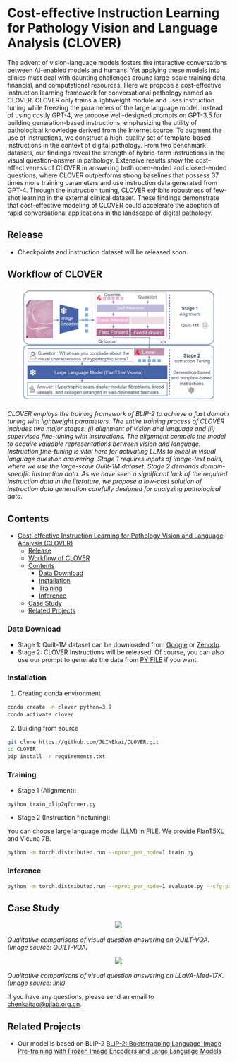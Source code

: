 # Cost-effective Instruction Learning for Pathology Vision and Language Analysis (CLOVER)

The advent of vision-language models fosters the interactive conversations between AI-enabled models and humans. Yet applying these models into clinics must deal with daunting challenges around large-scale training data, financial, and computational resources. Here we propose a cost-effective instruction learning framework for conversational pathology named as CLOVER. CLOVER only trains a lightweight module and uses instruction tuning while freezing the parameters of the large language model. Instead of using costly GPT-4, we propose well-designed prompts on GPT-3.5 for building generation-based instructions, emphasizing the utility of pathological knowledge derived from the Internet source. To augment the use of instructions, we construct a high-quality set of template-based instructions in the context of digital pathology. From two benchmark datasets, our findings reveal the strength of hybrid-form instructions in the visual question-answer in pathology. Extensive results show the cost-effectiveness of CLOVER in answering both open-ended and closed-ended questions, where CLOVER outperforms strong baselines that possess 37 times more training parameters and use instruction data generated from GPT-4. Through the instruction tuning, CLOVER exhibits robustness of few-shot learning in the external clinical dataset. These findings demonstrate that cost-effective modeling of CLOVER could accelerate the adoption of rapid conversational applications in the landscape of digital pathology.









## Release
- Checkpoints and instruction dataset will be released soon. 
 


## Workflow of CLOVER

<p align="center">
    <img src="imgs/image.png" width="90%"> <br>
 
  *CLOVER employs the training framework of BLIP-2 to achieve a fast domain tuning with lightweight parameters. The entire training process of CLOVER includes two major stages: (i) alignment of vision and language and (ii) supervised fine-tuning with instructions. The alignment compels the model to acquire valuable representations between vision and language. Instruction fine-tuning is vital here for activating LLMs to excel in visual language question answering. Stage 1 requires inputs of image-text pairs, where we use the large-scale Quilt-1M dataset. Stage 2 demands domain-specific instruction data. As we have seen a significant lack of the required instruction data in the literature, we propose a low-cost solution of instruction data generation carefully designed for analyzing pathological data.*
</p>



## Contents
- [Cost-effective Instruction Learning for Pathology Vision and Language Analysis (CLOVER)](#cost-effective-instruction-learning-for-pathology-vision-and-language-analysis-clover)
  - [Release](#release)
  - [Workflow of CLOVER](#workflow-of-clover)
  - [Contents](#contents)
    - [Data Download](#data-download)
    - [Installation](#installation)
    - [Training](#training)
    - [Inference](#inference)
  - [Case Study](#case-study)
  - [Related Projects](#related-projects)




### Data Download
- Stage 1: Quilt-1M dataset can be downloaded from [Google](https://docs.google.com/forms/d/e/1FAIpQLSdSe06DIbPn71jA2rCxe_5tUPfyHhSH1Z7ZTJBxWM26cnpZFg/viewform) or [Zenodo](https://zenodo.org/records/8239942).
- Stage 2: CLOVER Instructions will be released. Of course, you can also use our prompt to generate the data from [PY FILE](./generate_instructions.py) if you want.


### Installation

1. Creating conda environment
```bash
conda create -n clover python=3.9
conda activate clover
```

2. Building from source
```bash
git clone https://github.com/JLINEkai/CLOVER.git
cd CLOVER
pip install -r requirements.txt
```


### Training
- Stage 1 (Alignment): 
```bash
python train_blip2qformer.py
```
- Stage 2 (Instruction finetuning): 
  
You can choose large language model (LLM) in [FILE](.\lavis\projects\blip2\train\pretrain_stage2.yaml). We provide FlanT5XL and Vicuna 7B.
```bash
python -m torch.distributed.run --nproc_per_node=1 train.py 
````

### Inference

```bash
python -m torch.distributed.run --nproc_per_node=1 evaluate.py --cfg-path lavis/projects/blip2/eval/vqav2_zeroshot_flant5xl_eval.yaml
````


## Case Study

<p align="center">
    <img src="imgs/case1.png" width="90%"> <br>
 
  *Qualitative comparisons of visual question answering on QUILT-VQA. (Image source: QUILT-VQA)*
</p>

<p align="center">
    <img src="imgs/case2.png" width="90%"> <br>
 
  *Qualitative comparisons of visual question answering on LLaVA-Med-17K. (Image source: [link](https://www.ncbi.nlm.nih.gov/pubmed/26147524))*
</p>

If you have any questions, please send an email to chenkaitao@pjlab.org.cn.

## Related Projects
- Our model is based on BLIP-2 [BLIP-2: Bootstrapping Language-Image Pre-training with Frozen Image Encoders and Large Language Models](https://github.com/salesforce/LAVIS/tree/main)




